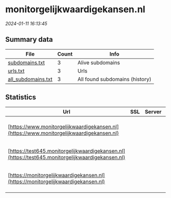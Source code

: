 # monitorgelijkwaardigekansen.nl
*2024-01-11 16:13:45*
## Summary data


| File       | Count | Info |
|------------|-------|------|
|[subdomains.txt](/data/monitorgelijkwaardigekansen.nl/subdomains.txt)|3|Alive subdomains|
|[urls.txt](/data/monitorgelijkwaardigekansen.nl/urls.txt)|3|Urls|
|[all_subdomains.txt](/data/monitorgelijkwaardigekansen.nl/all_subdomains.txt)|3|All found subdomains (history)|


## Statistics


| Url | SSL | Server | Cookie | HSTS | CSP | XFO | XXP | RP | Tech |Title |
|------------|-------|------|------|------|------|------|------|------|------|------|
|[https://www.monitorgelijkwaardigekansen.nl](https://www.monitorgelijkwaardigekansen.nl)| ||:o: |:white_check_mark: | | | | :white_check_mark: |Azure HSTS Inertia.js PHP:7.4.33|GelijkwaardigeKa...|
|[https://test645.monitorgelijkwaardigekansen.nl](https://test645.monitorgelijkwaardigekansen.nl)| ||:o: |:white_check_mark: | | | | :white_check_mark: |HSTS Inertia.js PHP:7.4.33|GelijkwaardigeKa...|
|[https://monitorgelijkwaardigekansen.nl](https://monitorgelijkwaardigekansen.nl)| ||:o: |:white_check_mark: | | | | :white_check_mark: |Azure HSTS Inertia.js PHP:7.4.33|GelijkwaardigeKa...|